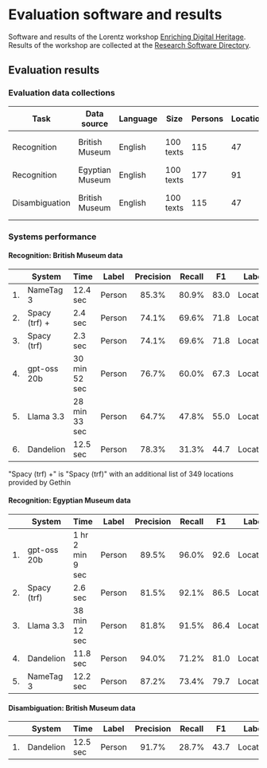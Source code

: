 # Evaluation software and results

Software and results of the Lorentz workshop [Enriching Digital Heritage](https://www.lorentzcenter.nl/enriching-digital-heritage-with-llms-and-linked-open-data.html). Results of the workshop are collected at the [Research Software Directory](https://research-software-directory.org/projects/enriching-digital-heritage-with-llms-and-lod).

## Evaluation results

### Evaluation data collections

| Task | Data source | Language | Size | Persons | Locations | Topic |
| ---- | ----------- | -------- | ---- | ------- | --------- | ----- |
| Recognition | British Museum | English | 100 texts | 115 | 47 | European Renaissance art |
| Recognition | Egyptian Museum | English | 100 texts | 177 | 91 | Ancient Egypt |
| Disambiguation | British Museum | English | 100 texts | 115 | 47 | European Renaissance art |

### Systems performance

#### Recognition: British Museum data

|   | System | Time | Label | Precision | Recall |  F1 | Label | Precision | Recall |  F1 |
| - | ------ | ---- | ----- | :-------: | :----: | :-: | ----- | :-------: | :----: | :-: |
| 1. | NameTag 3 | 12.4 sec | Person | 85.3% | 80.9% | 83.0 | Location | 72.7% | 68.1% | 70.3 |
| 2. | Spacy (trf) + | 2.4 sec | Person | 74.1% | 69.6% | 71.8 | Location | 54.2% | 55.3% | 54.7 |
| 3. | Spacy (trf) | 2.3 sec | Person | 74.1% | 69.6% | 71.8 | Location | 53.7% | 46.8% | 50.0 |
| 4. | gpt-oss 20b | 30 min 52 sec | Person | 76.7% | 60.0% | 67.3 | Location | 57.1% | 34.0% | 42.6 |
| 5. | Llama 3.3 | 28 min 33 sec | Person | 64.7% | 47.8% | 55.0 | Location | 41.2% | 29.8% | 34.6 |
| 6. | Dandelion | 12.5 sec | Person | 78.3% | 31.3% | 44.7 | Location | 70.4% | 40.4% | 51.3 |

"Spacy (trf) +" is "Spacy (trf)" with an additional list of 349 locations provided by Gethin

#### Recognition: Egyptian Museum data

|   | System | Time | Label | Precision | Recall | F1  | Label | Precision | Recall | F1  |
| - | ------ | ---- | ----- | :-------: | :----: | :-: | ----- | :-------: | :----: | :-: |
| 1. | gpt-oss 20b | 1 hr 2 min 9 sec | Person | 89.5% | 96.0% | 92.6 | Location | 40.4% | 60.4% | 48.4 |
| 2. | Spacy (trf) | 2.6 sec | Person | 81.5% | 92.1% | 86.5 | Location | 20.9% | 20.9% | 20.9 |
| 3. | Llama 3.3 | 38 min 12 sec | Person | 81.8% | 91.5% | 86.4 | Location | 30.4% | 53.8% | 38.8 |
| 4. | Dandelion | 11.8 sec | Person | 94.0% | 71.2% | 81.0 | Location | 6.8% | 13.2% | 9.0 |
| 5. | NameTag 3 | 12.2 sec | Person | 87.2% | 73.4% | 79.7 | Location | 49.0% | 78.0% | 60.2 |

#### Disambiguation: British Museum data

|   | System | Time | Label | Precision | Recall |  F1 | Label | Precision | Recall |  F1 |
| - | ------ | ---- | ----- | :-------: | :----: | :-: | ----- | :-------: | :----: | :-: |
| 1. | Dandelion | 12.5 sec | Person | 91.7% | 28.7% | 43.7 | Location | 81.8% | 38.3% | 52.2 |
